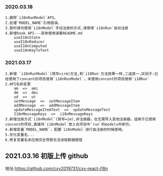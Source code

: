 ### 2020.03.18

    1.删除`i18nRunModel`API。
    2.处理`MODEL_NAME`引用错误。
    3.暂时请勿使用`i18nModel`手动注册的方式,请使用`i18nRun`自动注册
    4.新增hook API---具体使用请看README.md
        useI18nState
        useI18nReducer
        useI18nComputed
        useI18nKeyToText

### 2021.03.17

    1.新增 `i18nRunModel`(简写=irm)方法,和`i18Run`方法效果一样,二选其一,区别于:已经使用了concent的项目使用`i18nRunModel`，未使用concent的项目使用`i18Run`
    2.API名称变更
        am  =>  ami
        dm  =>  dmi
        ud  =>  ut
        setMessage  =>  setMessageItem
        addMessage  =>  addMessageItem
        updateMessageItemText  =>  updateMessageText
        I18nMessageKeys  =>  i18nMessageKeys
    3.新增注册方式`i18nModel`(简写=im),非注册器，也无需导入其他注册器。适用于已使用concent的项目,直接将`i18nModel`放入在项目中`run`的models中即可。
    4.新增变量`MODEL_NAME`，配置`i18nModel`进行自注册的时候使用。
    5.优化变量名...
    6.修复变量名未应用完全导致无法读取数据报错

## 2021.03.16 初版上传 github

地址:<a href="https://github.com/cxy2019731/cxy-react-i18n">https://github.com/cxy2019731/cxy-react-i18n</a>
